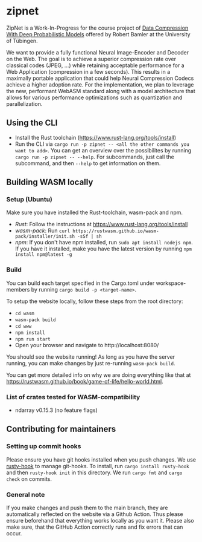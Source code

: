 # zipnet
ZipNet is a Work-In-Progress for the course project of [Data Compression With Deep Probabilistic Models](https://robamler.github.io/teaching/compress21/) offered by Robert Bamler at the University of Tübingen.

We want to provide a fully functional Neural Image-Encoder and Decoder on the Web. The goal is to achieve a superior compression rate over classical codes (JPEG, …) while retaining acceptable performance for a Web Application (compression in a few seconds). This results in a maximally portable application that could help Neural Compression Codecs achieve a higher adoption rate. For the implementation, we plan to leverage the new, performant WebASM standard along with a model architecture that allows for various performance optimizations such as quantization and parallelization.

## Using the CLI
- Install the Rust toolchain (https://www.rust-lang.org/tools/install)
- Run the CLI via `cargo run -p zipnet -- <all the other commands you want to add>`. You can get an overview over the
possibilites by running `cargo run -p zipnet -- --help`. For subcommands, just call the subcommand, and then `--help`
to get information on them.

## Building WASM locally
### Setup (Ubuntu)
Make sure you have installed the Rust-toolchain, wasm-pack and npm.
- _Rust_: Follow the instructions at https://www.rust-lang.org/tools/install
- _wasm-pack_: Run `curl https://rustwasm.github.io/wasm-pack/installer/init.sh -sSf | sh `
- _npm_: If you don't have npm installed, run `sudo apt install nodejs npm`. If you have it installed, make you have the latest version by running `npm install npm@latest -g`

### Build
You can build each target specified in the Cargo.toml under workspace-members by running `cargo build -p <target-name>`. 

To setup the website locally, follow these steps from the root directory:
- `cd wasm`
- `wasm-pack build`
- `cd www`
- `npm install` 
- `npm run start`
- Open your browser and navigate to http://localhost:8080/

You should see the website running! As long as you have the server running, you can make changes by just re-running `wasm-pack build`.

You can get more detailed info on why we are doing everything like that at https://rustwasm.github.io/book/game-of-life/hello-world.html.

### List of crates tested for WASM-compatibility
- ndarray v0.15.3 (no feature flags)

## Contributing for maintainers
### Setting up commit hooks
Please ensure you have git hooks installed when you push changes.
We use [rusty-hook](https://github.com/swellaby/rusty-hook) to manage git-hooks. To install, 
run `cargo install rusty-hook` and then `rusty-hook init` in this directory.
We run `cargo fmt` and `cargo check` on commits.

### General note
If you make changes and push them to the main branch, they are automatically reflected on the website via a Github Action. Thus please ensure beforehand that everything works locally as you want it. Please also make sure, that the GitHub Action correctly runs and fix errors that can occur.
